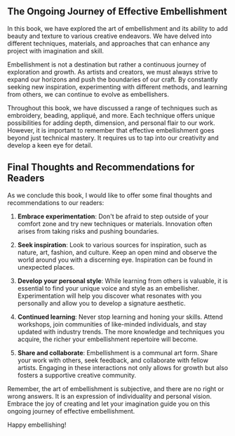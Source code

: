 

The Ongoing Journey of Effective Embellishment
----------------------------------------------

In this book, we have explored the art of embellishment and its ability to add beauty and texture to various creative endeavors. We have delved into different techniques, materials, and approaches that can enhance any project with imagination and skill.

Embellishment is not a destination but rather a continuous journey of exploration and growth. As artists and creators, we must always strive to expand our horizons and push the boundaries of our craft. By constantly seeking new inspiration, experimenting with different methods, and learning from others, we can continue to evolve as embellishers.

Throughout this book, we have discussed a range of techniques such as embroidery, beading, appliqué, and more. Each technique offers unique possibilities for adding depth, dimension, and personal flair to our work. However, it is important to remember that effective embellishment goes beyond just technical mastery. It requires us to tap into our creativity and develop a keen eye for detail.

Final Thoughts and Recommendations for Readers
----------------------------------------------

As we conclude this book, I would like to offer some final thoughts and recommendations to our readers:

1. **Embrace experimentation**: Don't be afraid to step outside of your comfort zone and try new techniques or materials. Innovation often arises from taking risks and pushing boundaries.

2. **Seek inspiration**: Look to various sources for inspiration, such as nature, art, fashion, and culture. Keep an open mind and observe the world around you with a discerning eye. Inspiration can be found in unexpected places.

3. **Develop your personal style**: While learning from others is valuable, it is essential to find your unique voice and style as an embellisher. Experimentation will help you discover what resonates with you personally and allow you to develop a signature aesthetic.

4. **Continued learning**: Never stop learning and honing your skills. Attend workshops, join communities of like-minded individuals, and stay updated with industry trends. The more knowledge and techniques you acquire, the richer your embellishment repertoire will become.

5. **Share and collaborate**: Embellishment is a communal art form. Share your work with others, seek feedback, and collaborate with fellow artists. Engaging in these interactions not only allows for growth but also fosters a supportive creative community.

Remember, the art of embellishment is subjective, and there are no right or wrong answers. It is an expression of individuality and personal vision. Embrace the joy of creating and let your imagination guide you on this ongoing journey of effective embellishment.

Happy embellishing!